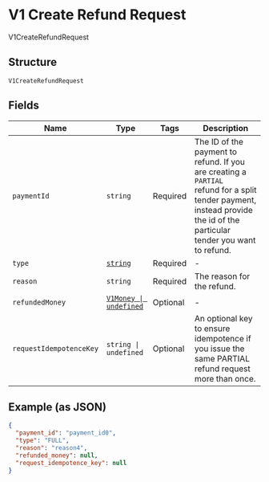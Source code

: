
# V1 Create Refund Request

V1CreateRefundRequest

## Structure

`V1CreateRefundRequest`

## Fields

| Name | Type | Tags | Description |
|  --- | --- | --- | --- |
| `paymentId` | `string` | Required | The ID of the payment to refund. If you are creating a `PARTIAL`<br>refund for a split tender payment, instead provide the id of the<br>particular tender you want to refund. |
| `type` | [`string`](../../doc/models/v1-create-refund-request-type.md) | Required | - |
| `reason` | `string` | Required | The reason for the refund. |
| `refundedMoney` | [`V1Money \| undefined`](../../doc/models/v1-money.md) | Optional | - |
| `requestIdempotenceKey` | `string \| undefined` | Optional | An optional key to ensure idempotence if you issue the same PARTIAL refund request more than once. |

## Example (as JSON)

```json
{
  "payment_id": "payment_id0",
  "type": "FULL",
  "reason": "reason4",
  "refunded_money": null,
  "request_idempotence_key": null
}
```

